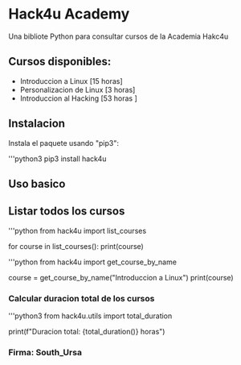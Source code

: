 # Hack4u Academy

Una bibliote Python para consultar cursos de la Academia Hakc4u

## Cursos disponibles:

- Introduccion a Linux [15 horas]
- Personalizacion de Linux [3 horas]
- Introduccion al Hacking [53 horas ]

## Instalacion 

Instala el paquete usando "pip3":

'''python3
pip3 install hack4u

## Uso basico 

## Listar todos los cursos 

'''python
from hack4u import list_courses

for course in list_courses():
    print(course)

'''python
from hack4u import get_course_by_name

course = get_course_by_name("Introduccion a Linux")
print(course)

### Calcular duracion total de los cursos

'''python3
from hack4u.utils import total_duration

print(f"Duracion total: {total_duration()} horas")


### Firma: South_Ursa
